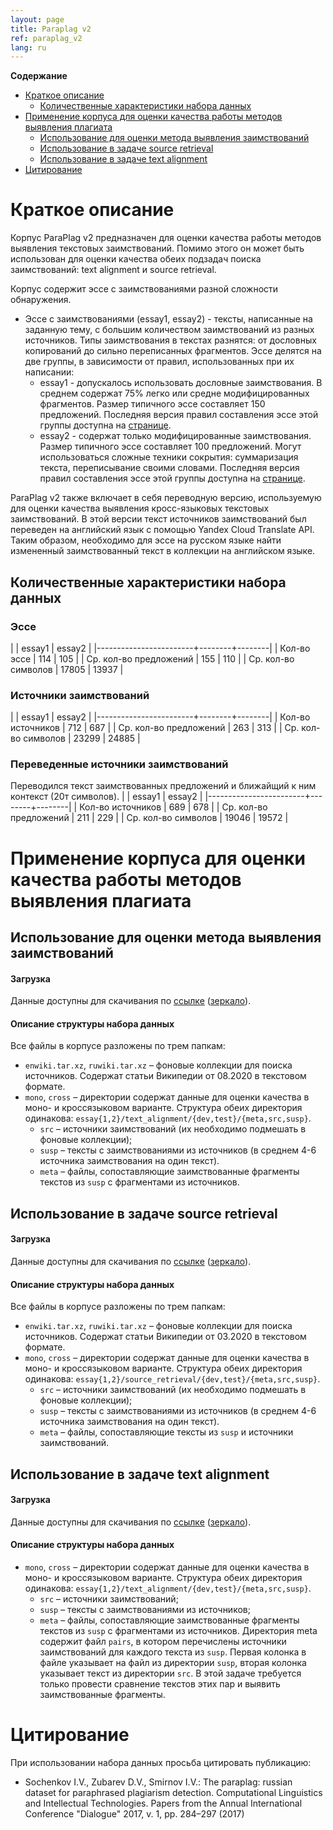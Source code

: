 ```yaml
---
layout: page
title: Paraplag v2
ref: paraplag_v2
lang: ru
---
```


<!-- markdown-toc start - Don't edit this section. Run M-x markdown-toc-refresh-toc -->
**Содержание**

- [Краткое описание](#краткое-описание)
    - [Количественные характеристики набора данных](#количественные-характеристики-набора-данных)
- [Применение корпуса для оценки качества работы методов выявления плагиата](#применение-корпуса-для-оценки-качества-работы-методов-выявления-плагиата)
    - [Использование для оценки метода выявления заимствований](#использование-для-оценки-метода-выявления-заимствований)
    - [Использование в задаче source retrieval](#использование-в-задаче-source-retrieval)
    - [Использование в задаче text alignment](#использование-в-задаче-text-alignment)
- [Цитирование](#цитирование)

<!-- markdown-toc end -->


# Краткое описание
Корпус ParaPlag v2 предназначен для оценки качества работы методов выявления текстовых заимствований.
Помимо этого он может быть использован для оценки качества обеих подзадач поиска заимствований: text alignment и source retrieval.

Корпус содержит эссе с заимствованиями разной сложности обнаружения. 
- Эссе с заимствованиями (essay1, essay2) - тексты,
  написанные на заданную тему, с большим количеством заимствований из разных источников.
  Типы заимствования в текстах разнятся: от дословных копирований до сильно переписанных фрагментов.
  Эссе делятся на две группы, в зависимости от правил, использованных при их написании:
    * essay1 - допускалось использовать дословные заимствования.
      В среднем содержат 75% легко или средне модифицированных фрагментов.
      Размер типичного эссе составляет 150 предложений.
      Последняя версия правил составления эссе этой группы доступна на [странице](essays1_instructions.html).
    * essay2 - содержат только модифицированные заимствования.
      Размер типичного эссе составляет 100 предложений. 
      Могут использоваться сложные техники сокрытия: суммаризация текста, переписывание своими словами.
      Последняя версия правил составления эссе этой группы доступна на [странице](essays2_instructions.html).

ParaPlag v2 также включает в себя переводную версию, используемую для оценки качества выявления кросс-языковых текстовых заимствований.
В этой версии текст источников заимствований был переведен на английский язык с помощью Yandex Cloud Translate API.
Таким образом, необходимо для эссе на русском языке найти измененный заимствованный текст в коллекции на английском языке.
     
## Количественные характеристики набора данных

### Эссе  ###

|                        | essay1 | essay2 |
|------------------------+--------+--------|
| Кол-во эссе            |    114 |    105 |
| Ср. кол-во предложений |    155 |    110 |
| Ср. кол-во символов    |  17805 |  13937 |

### Источники заимствований ###

|                        | essay1 | essay2 |
|------------------------+--------+--------|
| Кол-во источников      |    712 |    687 |
| Ср. кол-во предложений |    263 |    313 |
| Ср. кол-во символов    |  23299 |  24885 |

### Переведенные источники заимствований ###

Переводился текст заимствованных предложений и ближайщий к ним контекст (20т символов). 
|                        | essay1 | essay2 |
|------------------------+--------+--------|
| Кол-во источников      |    689 |    678 |
| Ср. кол-во предложений |    211 |    229 |
| Ср. кол-во символов    |  19046 |  19572 |

# Применение корпуса для оценки качества работы методов выявления плагиата
## Использование для оценки метода выявления заимствований

#### Загрузка
Данные доступны для скачивания по [ссылке](https://mega.nz/folder/Pxp2yBwb#ixkIZA8IbZnv-9hGJewRhw) ([зеркало](http://nlp.isa.ru/plag_corpora/paraplag_v2/)).

#### Описание структуры набора данных
Все файлы в корпусе разложены по трем папкам:

+ `enwiki.tar.xz`, `ruwiki.tar.xz` – фоновые коллекции для поиска источников.
   Содержат статьи Википедии от 08.2020 в текстовом формате. 
+ `mono`, `cross` – директории содержат данные для оценки качества в моно- и кроссязыковом варианте.
   Структура обеих директория одинакова: `essay{1,2}/text_alignment/{dev,test}/{meta,src,susp}`.
   * `src` – источники заимствований (их необходимо подмешать в фоновые коллекции);
   * `susp` – тексты с заимствованиями из источников (в среднем 4-6 источника заимствования на один текст).
   * `meta` – файлы, сопоставляющие заимствованные фрагменты текстов из `susp` с фрагментами из источников.

## Использование в задаче source retrieval

#### Загрузка
Данные доступны для скачивания по [ссылке](https://mega.nz/folder/Pxp2yBwb#ixkIZA8IbZnv-9hGJewRhw) ([зеркало](http://nlp.isa.ru/plag_corpora/paraplag_v2/)).

#### Описание структуры набора данных
Все файлы в корпусе разложены по трем папкам:

+ `enwiki.tar.xz`, `ruwiki.tar.xz` – фоновые коллекции для поиска источников.
   Содержат статьи Википедии от 03.2020 в текстовом формате. 
+ `mono`, `cross` – директории содержат данные для оценки качества в моно- и кроссязыковом варианте.
   Структура обеих директория одинакова: `essay{1,2}/source_retrieval/{dev,test}/{meta,src,susp}`.
   * `src` – источники заимствований (их необходимо подмешать в фоновые коллекции);
   * `susp` – тексты с заимствованиями из источников (в среднем 4-6 источника заимствования на один текст).
   * `meta` – файлы, сопоставляющие тексты из `susp` и источники заимствований.


## Использование в задаче text alignment

#### Загрузка
Данные доступны для скачивания по [ссылке](https://mega.nz/folder/Pxp2yBwb#ixkIZA8IbZnv-9hGJewRhw) ([зеркало](http://nlp.isa.ru/plag_corpora/paraplag_v2/)).

#### Описание структуры набора данных

+ `mono`, `cross` – директории содержат данные для оценки качества в моно- и кроссязыковом варианте.
   Структура обеих директория одинакова: `essay{1,2}/text_alignment/{dev,test}/{meta,src,susp}`.
   * `src` – источники заимствований;
   * `susp` – тексты с заимствованиями из источников;
   * `meta` – файлы, сопоставляющие заимствованные фрагменты текстов из `susp` с фрагментами из источников.
      Директория meta содержит файл `pairs`, в котором перечислены источники заимствований для каждого текста из `susp`.
      Первая колонка в файле указывает на файл из директории `susp`, вторая колонка указывает текст из директории `src`.
      В этой задаче требуется только провести сравнение текстов этих пар и выявить заимствованные фрагменты.



# Цитирование

При использовании набора данных просьба цитировать публикацию:
- Sochenkov I.V., Zubarev D.V., Smirnov I.V.: The paraplag: russian dataset for paraphrased plagiarism detection. Computational Linguistics and Intellectual Technologies. Papers from the Annual International Conference "Dialogue" 2017, v. 1, pp. 284–297 (2017)
